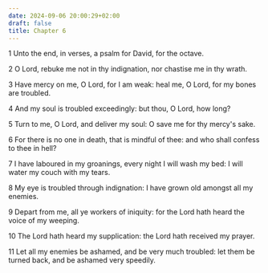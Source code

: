 ```yaml
---
date: 2024-09-06 20:00:29+02:00
draft: false
title: Chapter 6
---
```




1 Unto the end, in verses, a psalm for David, for the octave.

2 O Lord, rebuke me not in thy indignation, nor chastise me in thy wrath.

3 Have mercy on me, O Lord, for I am weak: heal me, O Lord, for my bones are troubled.

4 And my soul is troubled exceedingly: but thou, O Lord, how long?

5 Turn to me, O Lord, and deliver my soul: O save me for thy mercy's sake.

6 For there is no one in death, that is mindful of thee: and who shall confess to thee in hell?

7 I have laboured in my groanings, every night I will wash my bed: I will water my couch with my tears.

8 My eye is troubled through indignation: I have grown old amongst all my enemies.

9 Depart from me, all ye workers of iniquity: for the Lord hath heard the voice of my weeping.

10 The Lord hath heard my supplication: the Lord hath received my prayer.

11 Let all my enemies be ashamed, and be very much troubled: let them be turned back, and be ashamed very speedily.

